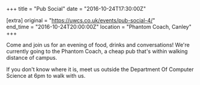 +++
title = "Pub Social"
date = "2016-10-24T17:30:00Z"

[extra]
original = "https://uwcs.co.uk/events/pub-social-4/"    
end_time = "2016-10-24T20:00:00Z"
location = "Phantom Coach, Canley"
+++

Come and join us for an evening of food, drinks and conversations\! We're currently going to the Phantom Coach, a cheap pub that's within walking distance of campus.

If you don't know where it is, meet us outside the Department Of Computer Science at 6pm to walk with us.


